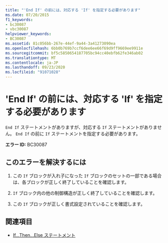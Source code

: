```yaml
---
title: "'End If' の前には、対応する 'If' を指定する必要があります"
ms.date: 07/20/2015
f1_keywords:
- bc30087
- vbc30087
helpviewer_keywords:
- BC30087
ms.assetid: 81c056bb-267e-44ef-9a44-3a41273090ea
ms.openlocfilehash: 6bb0b769b7ccf6dee6ee66f69d9ff9669ee9911e
ms.sourcegitcommit: bf5c5850654187705bc94cc40ebfb62fe346ab02
ms.translationtype: MT
ms.contentlocale: ja-JP
ms.lasthandoff: 09/23/2020
ms.locfileid: "91071028"
---
```

# <a name="end-if-must-be-preceded-by-a-matching-if"></a>'End If' の前には、対応する 'If' を指定する必要があります

`End If` ステートメントがありますが、対応する `If` ステートメントがありません。 `End If` の前に `If` ステートメントを指定する必要があります。  
  
 **エラー ID:** BC30087  
  
## <a name="to-correct-this-error"></a>このエラーを解決するには  
  
1. この `If` ブロックが入れ子になった `If` ブロックのセットの一部である場合は、各ブロックが正しく終了していることを確認します。  
  
2. `If` ブロック内の他の制御構造が正しく終了していることを確認します。  
  
3. この `If` ブロックが正しく書式設定されていることを確認します。  
  
## <a name="see-also"></a>関連項目

- [If...Then...Else ステートメント](../language-reference/statements/if-then-else-statement.md)
